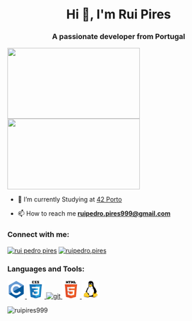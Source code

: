 <h1 align="center">Hi 👋, I'm Rui Pires</h1>
<h3 align="center">A passionate developer from Portugal</h3>

<a>
  <img align="center" src=https://github.com/RuiPires999/RuiPires999/assets/135347161/54de8fea-f609-44b9-9037-82cb039b5614 height="160" width="300">
</a>
<a href=https://github.com/RuiPires999/Piscine>
  <img align="center" src=https://github.com/RuiPires999/RuiPires999/assets/135347161/1e96f20e-c7c6-49f4-b3f5-95f59a0dc935 height="160" width="300">
</a>

- 🔭 I’m currently Studying at [42 Porto](https://www.42porto.com/)

- 📫 How to reach me **ruipedro.pires999@gmail.com**

<h3 align="left">Connect with me:</h3>
<p align="left">
<a href="https://linkedin.com/in/rui pedro pires" target="blank"><img align="center" src="https://raw.githubusercontent.com/rahuldkjain/github-profile-readme-generator/master/src/images/icons/Social/linked-in-alt.svg" alt="rui pedro pires" height="30" width="40" /></a>
<a href="https://instagram.com/ruipedro.pires" target="blank"><img align="center" src="https://raw.githubusercontent.com/rahuldkjain/github-profile-readme-generator/master/src/images/icons/Social/instagram.svg" alt="ruipedro.pires" height="30" width="40" /></a>
</p>

<h3 align="left">Languages and Tools:</h3>
<p align="left"> <a href="https://www.cprogramming.com/" target="_blank" rel="noreferrer"> <img src="https://raw.githubusercontent.com/devicons/devicon/master/icons/c/c-original.svg" alt="c" width="40" height="40"/> </a> <a href="https://www.w3schools.com/css/" target="_blank" rel="noreferrer"> <img src="https://raw.githubusercontent.com/devicons/devicon/master/icons/css3/css3-original-wordmark.svg" alt="css3" width="40" height="40"/> </a> <a href="https://git-scm.com/" target="_blank" rel="noreferrer"> <img src="https://www.vectorlogo.zone/logos/git-scm/git-scm-icon.svg" alt="git" width="40" height="40"/> </a> <a href="https://www.w3.org/html/" target="_blank" rel="noreferrer"> <img src="https://raw.githubusercontent.com/devicons/devicon/master/icons/html5/html5-original-wordmark.svg" alt="html5" width="40" height="40"/> </a> <a href="https://www.linux.org/" target="_blank" rel="noreferrer"> <img src="https://raw.githubusercontent.com/devicons/devicon/master/icons/linux/linux-original.svg" alt="linux" width="40" height="40"/> </a> </p>

<p><img align="center" src="https://github-readme-stats.vercel.app/api/top-langs?username=ruipires999&show_icons=true&locale=en&layout=compact" alt="ruipires999" /></p>
